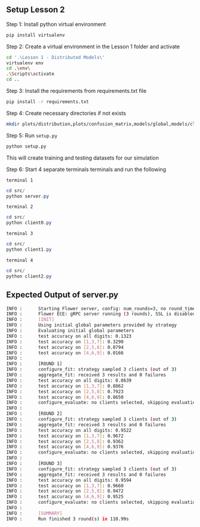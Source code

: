## Setup Lesson 2

Step 1: Install python virtual environment
```bash
pip install virtualenv
```
Step 2: Create a virtual environment in the Lesson 1 folder and activate
```bash
cd '.\Lesson 1 - Distributed Models\'
virtualenv env
cd .\env\
.\Scripts\activate
cd ..
```

Step 3: Install the requirements from requirements.txt file
```bash
pip install -r requirements.txt
```

Step 4: Create necessary directories if not exists
```bash
mkdir plots/distribution,plots/confusion_matrix,models/global,models/client/client0,models/client/client1,models/client/client2,training,testing
```

Step 5: Run `setup.py`
```bash
python setup.py
```
This will create training and testing datasets for our simulation

Step 6: Start 4 separate terminals terminals and run the following

`terminal 1`
```powershell
cd src/
python server.py
```
`terminal 2`
```powershell
cd src/
python client0.py
```
`terminal 3`
```powershell
cd src/
python client1.py
```
`terminal 4`
```powershell
cd src/
python client2.py
```

## Expected Output of server.py
```bash
INFO :      Starting Flower server, config: num_rounds=3, no round_timeout
INFO :      Flower ECE: gRPC server running (3 rounds), SSL is disabled
INFO :      [INIT]
INFO :      Using initial global parameters provided by strategy
INFO :      Evaluating initial global parameters
INFO :      test accuracy on all digits: 0.1323
INFO :      test accuracy on [1,3,7]: 0.3290
INFO :      test accuracy on [2,5,8]: 0.0794
INFO :      test accuracy on [4,6,9]: 0.0166
INFO :
INFO :      [ROUND 1]
INFO :      configure_fit: strategy sampled 3 clients (out of 3)
INFO :      aggregate_fit: received 3 results and 0 failures
INFO :      test accuracy on all digits: 0.8639
INFO :      test accuracy on [1,3,7]: 0.8862
INFO :      test accuracy on [2,5,8]: 0.7923
INFO :      test accuracy on [4,6,9]: 0.8650
INFO :      configure_evaluate: no clients selected, skipping evaluation
INFO :
INFO :      [ROUND 2]
INFO :      configure_fit: strategy sampled 3 clients (out of 3)
INFO :      aggregate_fit: received 3 results and 0 failures
INFO :      test accuracy on all digits: 0.9522
INFO :      test accuracy on [1,3,7]: 0.9672
INFO :      test accuracy on [2,5,8]: 0.9362
INFO :      test accuracy on [4,6,9]: 0.9376
INFO :      configure_evaluate: no clients selected, skipping evaluation
INFO :
INFO :      [ROUND 3]
INFO :      configure_fit: strategy sampled 3 clients (out of 3)
INFO :      aggregate_fit: received 3 results and 0 failures
INFO :      test accuracy on all digits: 0.9594
INFO :      test accuracy on [1,3,7]: 0.9660
INFO :      test accuracy on [2,5,8]: 0.9472
INFO :      test accuracy on [4,6,9]: 0.9525
INFO :      configure_evaluate: no clients selected, skipping evaluation
INFO :
INFO :      [SUMMARY]
INFO :      Run finished 3 round(s) in 110.99s
```